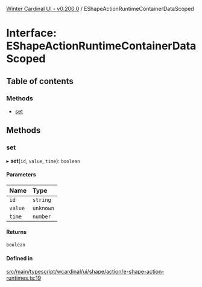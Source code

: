 [Winter Cardinal UI - v0.200.0](../index.md) / EShapeActionRuntimeContainerDataScoped

# Interface: EShapeActionRuntimeContainerDataScoped

## Table of contents

### Methods

- [set](EShapeActionRuntimeContainerDataScoped.md#set)

## Methods

### set

▸ **set**(`id`, `value`, `time`): `boolean`

#### Parameters

| Name | Type |
| :------ | :------ |
| `id` | `string` |
| `value` | `unknown` |
| `time` | `number` |

#### Returns

`boolean`

#### Defined in

[src/main/typescript/wcardinal/ui/shape/action/e-shape-action-runtimes.ts:19](https://github.com/winter-cardinal/winter-cardinal-ui/blob/v0.200.0/src/main/typescript/wcardinal/ui/shape/action/e-shape-action-runtimes.ts#L19)
